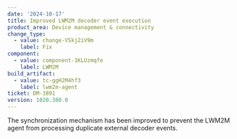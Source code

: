 ```yaml
---
date: '2024-10-17'
title: Improved LWM2M decoder event execution
product_area: Device management & connectivity
change_type:
  - value: change-VSkj2iV9m
    label: Fix
component:
  - value: component-1KLUzmqfe
    label: LWM2M
build_artifact:
  - value: tc-ggH2M4hf3
    label: lwm2m-agent
ticket: DM-3891
version: 1020.380.0
---
```

The synchronization mechanism has been improved to prevent the LWM2M agent from processing duplicate external decoder events.
